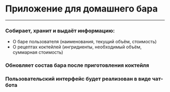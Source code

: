 # Приложение для домашнего бара
___
### Собирает, хранит и выдаёт информацию:
* О баре пользователя (наименования, текущий объём, стоимость)
* О рецептах коктейлей (ингридиенты, необходимый объём, суммарная стоимость)
### Обновляет состав бара после приготовления коктейля
### Пользовательский интерфейс будет реализован в виде чат-бота